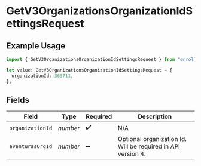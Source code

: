 # GetV3OrganizationsOrganizationIdSettingsRequest

## Example Usage

```typescript
import { GetV3OrganizationsOrganizationIdSettingsRequest } from "enrollments-sdk/models/operations";

let value: GetV3OrganizationsOrganizationIdSettingsRequest = {
  organizationId: 363711,
};
```

## Fields

| Field                                                        | Type                                                         | Required                                                     | Description                                                  |
| ------------------------------------------------------------ | ------------------------------------------------------------ | ------------------------------------------------------------ | ------------------------------------------------------------ |
| `organizationId`                                             | *number*                                                     | :heavy_check_mark:                                           | N/A                                                          |
| `eventurasOrgId`                                             | *number*                                                     | :heavy_minus_sign:                                           | Optional organization Id. Will be required in API version 4. |